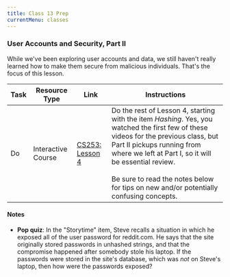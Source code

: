 ```yaml
---
title: Class 13 Prep
currentMenu: classes
---
```


### User Accounts and Security, Part II

While we've been exploring user accounts and data, we still haven't really learned how to make them secure from malicious individuals. That's the focus of this lesson.

Task | Resource Type | Link | Instructions
|----|---------------|------|-------------|
Do | Interactive Course | [CS253: Lesson 4][lesson-4] | Do the rest of Lesson 4, starting with the item *Hashing*. Yes, you watched the first few of these videos for the previous class, but Part II pickups running from where we left at Part I, so it will be essential review. <br><br>Be sure to read the notes below for tips on new and/or potentially confusing concepts.

#### Notes

* **Pop quiz**: In the "Storytime" item, Steve recalls a situation in which he exposed all of the user password for reddit.com. He says that the site originally stored passwords in unhashed strings, and that the compromise happened after somebody stole his laptop. If the passwords were stored in the site's database, which was *not* on Steve's laptop, then how were the passwords exposed?

[lesson-4]: https://classroom.udacity.com/courses/cs253/lessons/48666069/concepts/486057910923#
